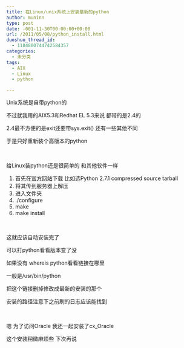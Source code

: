 ```yaml
---
title: 在Linux/unix系统上安装最新的python
author: muninn
type: post
date: -001-11-30T00:00:00+00:00
url: /2011/05/08/python_install.html
duoshuo_thread_id:
  - 1184800744742584357
categories:
  - 未分类
tags:
  - AIX
  - Linux
  - python

---
```

Unix系统是自带python的

不过就我用的AIX5.3和Redhat EL 5.3来说 都带的是2.4的

2.4最不方便的是exit还要带sys.exit() 还有一些其他不同

于是只好重新装个高版本的python

&#160;

给Linux装python还是很简单的 和其他软件一样

  1. 首先在<a href="https://www.python.org/getit/" target="_blank">官方网站</a>下载 比如选Python 2.7.1 compressed source tarball
  2. 将其传到服务器上解压
  3. 进入文件夹
  4. ./configure
  5. make
  6. make install

&#160;

这就应该自动安装完了

可以打python看看版本变了没

如果没有 whereis python看看链接在哪里

一般是/usr/bin/python

把这个链接删掉修改成最新的安装的那个

安装的路径注意下之前刷的日志应该能找到

&#160;

嗯 为了访问Oracle 我还一起安装了cx_Oracle

这个安装稍微麻烦些 下次再说
